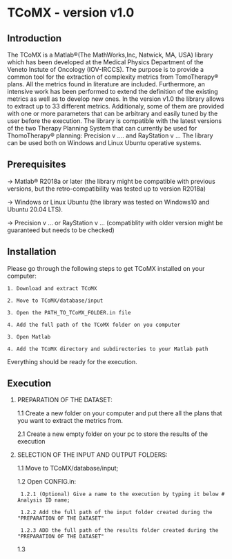 # TCoMX - version v1.0

## Introduction
The TCoMX is a Matlab®(The MathWorks,Inc, Natwick, MA, USA) library which has been developed at the Medical Physics Department of the Veneto Instute of Oncology (IOV-IRCCS). The purpose is to provide a common tool for the extraction of complexity metrics from TomoTherapy® plans. All the metrics found in literature are included. Furthermore, an intensive work has been performed to extend the definition of the existing metrics as well as to develop new ones. 
In the version v1.0 the library allows to extract up to 33 different metrics. Additionaly, 
some of them are provided with one or more parameters that can be arbitrary and easily tuned by the user before the execution.
The library is compatible with the latest versions of the two Therapy Planning System that can currently be used for ThomoTherapy® planning: Precision v .... and RayStation v ...
The library can be used both on Windows and Linux Ubuntu operative systems.

## Prerequisites
-> Matlab® R2018a or later (the library might be compatible with previous versions, but the retro-compatibility was tested up to version R2018a)

-> Windows or Linux Ubuntu (the library was tested on Windows10 and Ubuntu 20.04 LTS).

-> Precision v ... or RayStation v ... (compatiblity with older version might be guaranteed but needs to be checked)

## Installation
Please go through the following steps to get TCoMX installed on your computer:

	1. Download and extract TCoMX
	
	2. Move to TCoMX/database/input
	
	3. Open the PATH_TO_TCoMX_FOLDER.in file
	
	4. Add the full path of the TCoMX folder on you computer
	
	3. Open Matlab
	
	4. Add the TCoMX directory and subdirectories to your Matlab path


Everything should be ready for the execution.

## Execution
1. PREPARATION OF THE DATASET:

	1.1 Create a new folder on your computer and put there all the plans that you want to extract the metrics from.
	
	2.1 Create a new empty folder on your pc to store the results of the execution
	
	
2. SELECTION OF THE INPUT AND OUTPUT FOLDERS:

	1.1 Move to TCoMX/database/input;
	
	1.2 Open CONFIG.in:
	
	    1.2.1 (Optional) Give a name to the execution by typing it below # Analysis ID name;
	
	    1.2.2 Add the full path of the input folder created during the "PREPARATION OF THE DATASET"
		
	    1.2.3 ADD the full path of the results folder created during the "PREPARATION OF THE DATASET"
		
		
		
		
		
	
	1.3 
